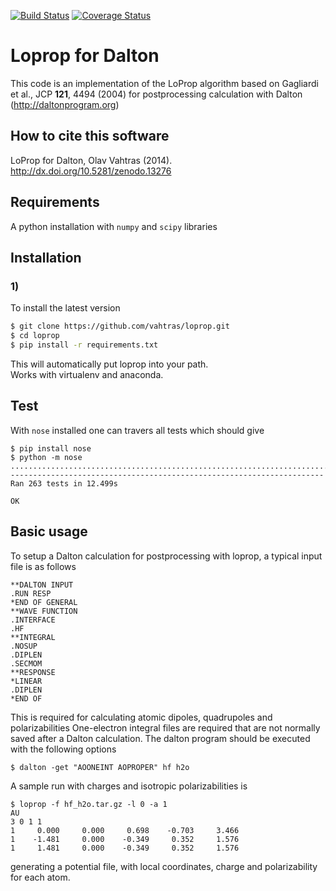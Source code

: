 [![Build Status](https://travis-ci.org/vahtras/loprop.svg?branch=master)](https://travis-ci.org/vahtras/loprop)
[![Coverage Status](https://coveralls.io/repos/github/vahtras/loprop/badge.svg?branch=master)](https://coveralls.io/github/vahtras/loprop?branch=master)

# Loprop for Dalton


This code is an implementation of the LoProp algorithm based on Gagliardi et al., JCP **121**, 4494 (2004) for postprocessing calculation with Dalton (http://daltonprogram.org)

## How to cite this software

LoProp for Dalton, Olav Vahtras (2014). http://dx.doi.org/10.5281/zenodo.13276

## Requirements

A python installation with `numpy` and `scipy` libraries

## Installation

### 1)

To install the latest version

```bash
$ git clone https://github.com/vahtras/loprop.git
$ cd loprop
$ pip install -r requirements.txt
```

This will automatically put loprop into your path.  
Works with virtualenv and anaconda.


## Test

With `nose` installed one can travers all tests which should give

```
$ pip install nose
$ python -m nose
.......................................................................................................................................................................................................................................................................
----------------------------------------------------------------------
Ran 263 tests in 12.499s

OK
```

## Basic usage

To setup a Dalton calculation for postprocessing with loprop, a typical input file is as follows

```
**DALTON INPUT
.RUN RESP
*END OF GENERAL
**WAVE FUNCTION
.INTERFACE
.HF
**INTEGRAL
.NOSUP
.DIPLEN
.SECMOM
**RESPONSE
*LINEAR
.DIPLEN
*END OF
```

This is required for calculating atomic dipoles, quadrupoles and polarizabilities
One-electron integral files are required that are not normally saved after a Dalton calculation. The dalton program should be executed with the following options

```
$ dalton -get "AOONEINT AOPROPER" hf h2o
```

A sample run with charges and isotropic polarizabilities is
```
$ loprop -f hf_h2o.tar.gz -l 0 -a 1
AU
3 0 1 1
1     0.000     0.000     0.698    -0.703     3.466
1    -1.481     0.000    -0.349     0.352     1.576
1     1.481     0.000    -0.349     0.352     1.576
```
generating a potential file, with local coordinates, charge and polarizability for each atom.

